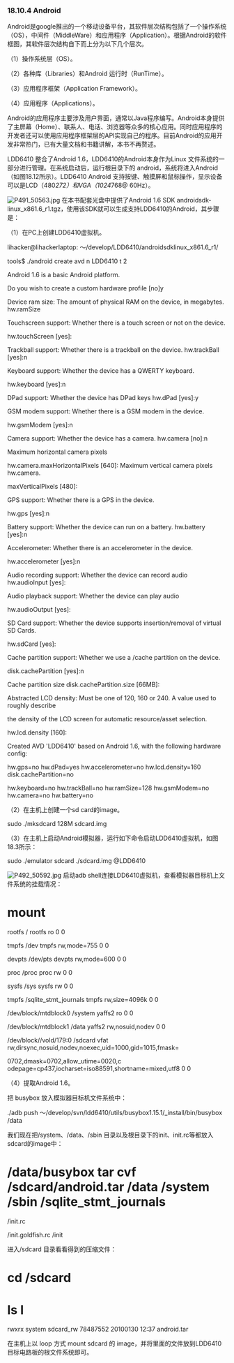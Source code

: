 ### 18.10.4 Android

Android是google推出的一个移动设备平台，其软件层次结构包括了一个操作系统（OS），中间件（MiddleWare）和应用程序（Application）。根据Android的软件框图，其软件层次结构自下而上分为以下几个层次。

（1）操作系统层（OS）。

（2）各种库（Libraries）和Android 运行时（RunTime）。

（3）应用程序框架（Application Framework）。

（4）应用程序（Applications）。

Android的应用程序主要涉及用户界面，通常以Java程序编写。Android本身提供了主屏幕（Home）、联系人、电话、浏览器等众多的核心应用。同时应用程序的开发者还可以使用应用程序框架层的API实现自己的程序。目前Android的应用开发非常热门，已有大量文档和书籍讲解，本书不再赘述。

LDD6410 整合了Android 1.6，LDD6410的Android本身作为Linux 文件系统的一部分进行管理。在系统启动后，运行根目录下的 android，系统将进入Android（如图18.12所示）。LDD6410 Android 支持按键、触摸屏和鼠标操作，显示设备可以是LCD（480*272）和VGA（1024*768@ 60Hz）。

![P491_50563.jpg](../images/P491_50563.jpg)
在本书配套光盘中提供了Android 1.6 SDK android­sdk­linux_x86­1.6_r1.tgz，使用该SDK就可以生成支持LDD6410的Android，其步骤是：

（1）在PC上创建LDD6410虚拟机。

lihacker@lihacker­laptop: ～/develop/LDD6410/android­sdk­linux_x86­1.6_r1/ 
 
 tools$ ./android create avd ­n LDD6410 ­t 2 
 
 Android 1.6 is a basic Android platform. 
 
 Do you wish to create a custom hardware profile [no]y 
 
 Device ram size: The amount of physical RAM on the device, in megabytes. hw.ramSize 
 
 [96]:128 
 
 Touch­screen support: Whether there is a touch screen or not on the device. 
 
 hw.touchScreen [yes]: 
 
 Track­ball support: Whether there is a trackball on the device. hw.trackBall [yes]:n 
 
 Keyboard support: Whether the device has a QWERTY keyboard. 
 
 hw.keyboard [yes]:n 
 
 DPad support: Whether the device has DPad keys hw.dPad [yes]:y 
 
 GSM modem support: Whether there is a GSM modem in the device.



hw.gsmModem [yes]:n 
 
 Camera support: Whether the device has a camera. hw.camera [no]:n 
 
 Maximum horizontal camera pixels 
 
 hw.camera.maxHorizontalPixels [640]: Maximum vertical camera pixels hw.camera. 
 
 maxVerticalPixels [480]: 
 
 GPS support: Whether there is a GPS in the device. 
 
 hw.gps [yes]:n 
 
 Battery support: Whether the device can run on a battery. hw.battery [yes]:n 
 
 Accelerometer: Whether there is an accelerometer in the device. 
 
 hw.accelerometer [yes]:n 
 
 Audio recording support: Whether the device can record audio hw.audioInput [yes]: 
 
 Audio playback support: Whether the device can play audio 
 
 hw.audioOutput [yes]: 
 
 SD Card support: Whether the device supports insertion/removal of virtual SD Cards. 
 
 hw.sdCard [yes]: 
 
 Cache partition support: Whether we use a /cache partition on the device. 
 
 disk.cachePartition [yes]:n 
 
 Cache partition size disk.cachePartition.size [66MB]: 
 
 Abstracted LCD density: Must be one of 120, 160 or 240. A value used to roughly describe 
 
 the density of the LCD screen for automatic resource/asset selection. 
 
 hw.lcd.density [160]: 
 
 Created AVD 'LDD6410' based on Android 1.6, with the following hardware config: 
 
 hw.gps=no hw.dPad=yes hw.accelerometer=no hw.lcd.density=160 disk.cachePartition=no 
 
 hw.keyboard=no hw.trackBall=no hw.ramSize=128 hw.gsmModem=no hw.camera=no hw.battery=no

（2）在主机上创建一个sd card的image。

sudo ./mksdcard 128M sdcard.img

（3）在主机上启动Android模拟器，运行如下命令启动LDD6410虚拟机，如图18.3所示：

sudo ./emulator ­sdcard ./sdcard.img @LDD6410

![P492_50592.jpg](../images/P492_50592.jpg)
启动adb shell连接LDD6410虚拟机，查看模拟器目标机上文件系统的挂载情况：

# mount 
 
 rootfs / rootfs ro 0 0



tmpfs /dev tmpfs rw,mode=755 0 0 
 
 devpts /dev/pts devpts rw,mode=600 0 0 
 
 proc /proc proc rw 0 0 
 
 sysfs /sys sysfs rw 0 0 
 
 tmpfs /sqlite_stmt_journals tmpfs rw,size=4096k 0 0 
 
 /dev/block/mtdblock0 /system yaffs2 ro 0 0 
 
 /dev/block/mtdblock1 /data yaffs2 rw,nosuid,nodev 0 0 
 
 /dev/block//vold/179:0 /sdcard vfat rw,dirsync,nosuid,nodev,noexec,uid=1000,gid=1015,fmask= 
 
 0702,dmask=0702,allow_utime=0020,c odepage=cp437,iocharset=iso8859­1,shortname=mixed,utf8 0 0

（4）提取Android 1.6。

把 busybox 放入模拟器目标机文件系统中：

./adb push ～/develop/svn/ldd6410/utils/busybox­1.15.1/_install/bin/busybox /data

我们现在把/system、/data、/sbin 目录以及根目录下的init、init.rc等都放入sdcard的image中：

# /data/busybox tar cvf /sdcard/android.tar /data /system /sbin /sqlite_stmt_journals 
 
 /init.rc 
 
 /init.goldfish.rc /init

进入/sdcard 目录看看得到的压缩文件：

# cd /sdcard 
 
 # ls ­l 
 
 ­­­­rwxr­x system sdcard_rw 78487552 2010­01­30 12:37 android.tar

在主机上以 loop 方式 mount sdcard 的 image，并将里面的文件放到LDD6410目标电路板的根文件系统即可。

